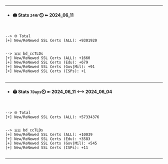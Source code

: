 

---
- #### 🖨️ **Stats** `24Hr`⏲️ ➼ 2024_06_11
```console


--> 🌐 Total
[+] New/ReNewed SSL Certs (ALL): +9301920


--> 🇧🇩 bd_ccTLDs
[+] New/ReNewed SSL Certs (ALL): +1660
[+] New/ReNewed SSL Certs (Edu): +679
[+] New/ReNewed SSL Certs (Gov|Mil): +91
[+] New/ReNewed SSL Certs (ISPs): +1


```

---
- #### 🖨️ **Stats** `7Days`⏲️ ➼ 2024_06_11 <--> 2024_06_04
```console


--> 🌐 Total
[+] New/ReNewed SSL Certs (ALL): +57334376


--> 🇧🇩 bd_ccTLDs
[+] New/ReNewed SSL Certs (ALL): +10039
[+] New/ReNewed SSL Certs (Edu): +3583
[+] New/ReNewed SSL Certs (Gov|Mil): +545
[+] New/ReNewed SSL Certs (ISPs): +11


```

---

